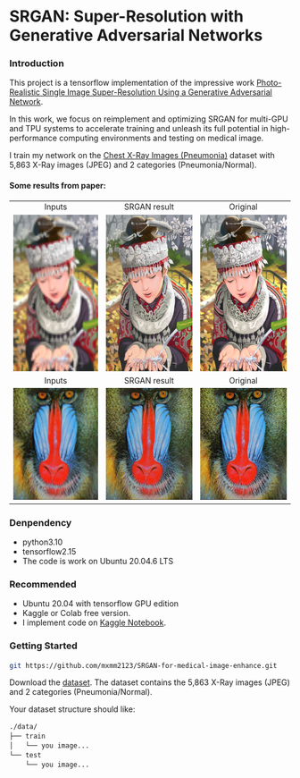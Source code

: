# SRGAN: Super-Resolution with Generative Adversarial Networks

### Introduction
This project is a tensorflow implementation of the impressive work  [Photo-Realistic Single Image Super-Resolution Using a Generative Adversarial Network](https://arxiv.org/pdf/1609.04802.pdf).

In this work, we focus on reimplement and optimizing SRGAN for multi-GPU and TPU systems to accelerate training and unleash its full potential in high-performance computing environments and testing on medical image.

I train my network on the [Chest X-Ray Images (Pneumonia)](https://www.kaggle.com/datasets/paultimothymooney/chest-xray-pneumonia) dataset with 5,863 X-Ray images (JPEG) and 2 categories (Pneumonia/Normal).

#### Some results from paper:

<table >
    <tr >
    	<td><center>Inputs</center></td>
        <td><center>SRGAN result</center></td>
        <td><center>Original</center></td>
    </tr>
    <tr>
    	<td>
    		<center><img src="./img/comic_LR.png" height="280"></center>
    	</td>
        <td>
        	<center><img src="./img/comic_SRGAN-VGG54.png" height="280"></center>
        </td>
        <td>
        	<center><img src="./img/comic_HR.png" height="280"></center>
        </td>
    </tr>
    <tr>
    	<td><center>Inputs</center></td>
        <td><center>SRGAN result</center></td>
        <td><center>Original</center></td>
    </tr>
    <tr>
    	<td>
    		<center><img src="./img/baboon_LR.png" height="200"></center>
    	</td>
        <td>
        	<center><img src="./img/baboon_SRGAN-VGG54.png" height="200"></center>
       </td>
       <td>
        	<center><img src="./img/baboon_HR.png" height="200"></center>
        </td>
    </tr>
</table>

### Denpendency
* python3.10
* tensorflow2.15
* The code is work on Ubuntu 20.04.6 LTS

### Recommended

* Ubuntu 20.04 with tensorflow GPU edition
* Kaggle or Colab free version.
* I implement code on [Kaggle Notebook](https://www.kaggle.com/code/pnmanh2123/srgan).

### Getting Started

```bash
git https://github.com/mxmm2123/SRGAN-for-medical-image-enhance.git
```
Download the [dataset](https://www.kaggle.com/datasets/paultimothymooney/chest-xray-pneumonia). The dataset contains the 5,863 X-Ray images (JPEG) and 2 categories (Pneumonia/Normal).

Your dataset structure should like:

```bash
./data/
├── train
│   └── you image...
└── test
    └── you image...
```

